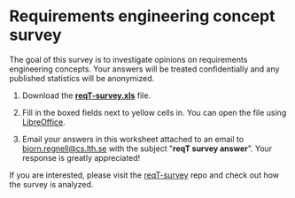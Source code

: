 # Requirements engineering concept survey

The goal of this survey is to investigate opinions on requirements engineering concepts. Your answers will be treated confidentially and any published statistics will be anonymized. 

1. Download the **[reqT-survey.xls]** file.

2. Fill in the boxed fields next to yellow cells in. You can open the file using [LibreOffice].

3. Email your answers in this worksheet attached to an email to bjorn.regnell@cs.lth.se with the subject "**reqT survey answer**". Your response is greatly appreciated!

If you are interested, please visit the [reqT-survey] repo and check out how the survey is analyzed.

[reqT-survey.xls]: https://github.com/reqT/reqT/raw/3.0.x/survey/reqT-survey.xls
[LibreOffice]: https://www.libreoffice.org/download/
[reqT-survey]: https://github.com/bjornregnell/reqT-survey
